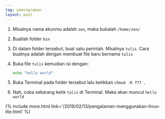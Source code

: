 ```yaml
---
tag: pemrograman
layout: post
---
```


1. Misalnya nama akunmu adalah `zen`, maka bukalah `/home/zen/`
2. Buatlah folder `bin`
3. Di dalam folder tersebut, buat satu perintah. Misalnya `tulis`. Cara buatnya adalah dengan membuat file baru bernama `tulis`
4. Buka file `tulis` kemudian isi dengan:

	```bash
	echo "hello world"
	```

5. Buka Terminal pada folder tersebut lalu ketikkan `chmod -R 777 .`
6. Nah, coba sekarang ketik `tulis` di Terminal. Maka akan muncul `hello world`

{% include more.html link='/2019/02/13/pengalaman-menggunakan-linux-lite.html' %}